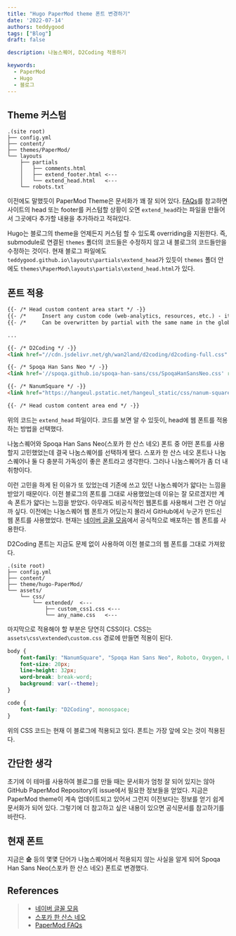 ```yaml
---
title: "Hugo PaperMod theme 폰트 변경하기"
date: '2022-07-14'
authors: teddygood
tags: ["Blog"]
draft: false

description: 나눔스퀘어, D2Coding 적용하기

keywords:
  - PaperMod
  - Hugo
  - 블로그
---
```


## Theme 커스텀

```
.(site root)
├── config.yml
├── content/
├── themes/PaperMod/
└── layouts
    ├── partials
    │   ├── comments.html
    │   ├── extend_footer.html <---
    │   └── extend_head.html   <---
    └── robots.txt
```

<!--truncate-->

이전에도 말했듯이 PaperMod Theme은 문서화가 꽤 잘 되어 있다. [FAQs](https://adityatelange.github.io/hugo-PaperMod/posts/papermod/papermod-faq/#custom-head--footer)를 참고하면 사이트의 head 또는 footer를 커스텀할 상황이 오면 `extend_head`라는 파일을 만들어서 그곳에다 추가할 내용을 추가하라고 적혀있다. 

Hugo는 블로그의 theme을 언제든지 커스텀 할 수 있도록 overriding을 지원한다. 즉, submodule로 연결된 `themes` 폴더의 코드들은 수정하지 않고 내 블로그의 코드들만을 수정하는 것이다. 현재 블로그 파일에도 `teddygood.github.io\layouts\partials\extend_head`가 있듯이 `themes` 폴더 안에도 `themes\PaperMod\layouts\partials\extend_head.html`가 있다.

## 폰트 적용

```html
{{- /* Head custom content area start */ -}}
{{- /*     Insert any custom code (web-analytics, resources, etc.) - it will appear in the <head></head> section of every page. */ -}}
{{- /*     Can be overwritten by partial with the same name in the global layouts. */ -}}

...

{{- /* D2Coding */ -}}
<link href="//cdn.jsdelivr.net/gh/wan2land/d2coding/d2coding-full.css" rel="stylesheet" />

{{- /* Spoqa Han Sans Neo */ -}}
<link href='//spoqa.github.io/spoqa-han-sans/css/SpoqaHanSansNeo.css' rel='stylesheet' type='text/css'>

{{- /* NanumSquare */ -}}
<link href="https://hangeul.pstatic.net/hangeul_static/css/nanum-square.css" rel="stylesheet">

{{- /* Head custom content area end */ -}}

```

위의 코드는 `extend_head` 파일이다. 코드를 보면 알 수 있듯이, head에 웹 폰트를 적용하는 방법을 선택했다. 

나눔스퀘어와 Spoqa Han Sans Neo(스포카 한 산스 네오) 폰트 중 어떤 폰트를 사용할지 고민했었는데 결국 나눔스퀘어를 선택하게 됐다. 스포카 한 산스 네오 폰트나 나눔스퀘어나 둘 다 충분히 가독성이 좋은 폰트라고 생각한다. 그러나 나눔스퀘어가 좀 더 내 취향이다. 

이런 고민을 하게 된 이유가 또 있었는데 기존에 쓰고 있던 나눔스퀘어가 얇다는 느낌을 받았기 때문이다. 이전 블로그의 폰트를 그대로 사용했었는데 이유는 잘 모르겠지만 계속 폰트가 얇다는 느낌을 받았다. 아무래도 비공식적인 웹폰트를 사용해서 그런 건 아닐까 싶다. 이전에는 나눔스퀘어 웹 폰트가 어딨는지 몰라서 GitHub에서 누군가 만드신 웹 폰트를 사용했었다. 현재는 [네이버 글꼴 모음](https://hangeul.naver.com/2021/fonts/nanum)에서 공식적으로 배포하는 웹 폰트를 사용한다. 

D2Coding 폰트는 지금도 문제 없이 사용하여 이전 블로그의 웹 폰트를 그대로 가져왔다.

```
.(site root)
├── config.yml
├── content/
├── theme/hugo-PaperMod/
└── assets/
    └── css/
        └── extended/  <---
            ├── custom_css1.css <---
            └── any_name.css   <---
```

마지막으로 적용해야 할 부분은 당연히 CSS이다. CSS는 `assets\css\extended\custom.css` 경로에 만들면 적용이 된다.

```css
body {
    font-family: "NanumSquare", "Spoqa Han Sans Neo", Roboto, Oxygen, Ubuntu, Cantarell, 'Open Sans', 'Helvetica Neue', -apple-system, BlinkMacSystemFont, 'Segoe UI', sans-serif;
    font-size: 20px;
    line-height: 32px;
    word-break: break-word;
    background: var(--theme);
}

code {
    font-family: "D2Coding", monospace;
}
```

위의 CSS 코드는 현재 이 블로그에 적용되고 있다. 폰트는 가장 앞에 오는 것이 적용된다.

## 간단한 생각 

초기에 이 테마를 사용하여 블로그를 만들 때는 문서화가 엄청 잘 되어 있지는 않아 GitHub PaperMod Repository의 issue에서 필요한 정보들을 얻었다. 지금은 PaperMod theme이 계속 업데이트되고 있어서 그런지 이전보다는 정보를 얻기 쉽게 문서화가 되어 있다. 그렇기에 더 참고하고 싶은 내용이 있으면 공식문서를 참고하기를 바란다.

## 현재 폰트

지금은 **슌** 등의 몇몇 단어가 나눔스퀘어에서 적용되지 않는 사실을 알게 되어 Spoqa Han Sans Neo(스포카 한 산스 네오) 폰트로 변경했다.

## References

>- [네이버 글꼴 모음](https://hangeul.naver.com/font)
>- [스포카 한 산스 네오](https://spoqa.github.io/spoqa-han-sans/)
>- [PaperMod FAQs](https://adityatelange.github.io/hugo-PaperMod/posts/papermod/papermod-faq/)